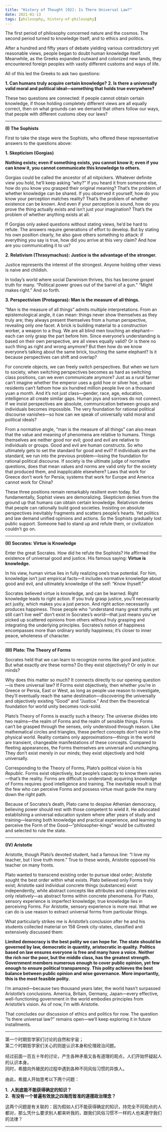```yaml
---
title: "History of Thought [02]: Is There Universal Law?"
date: 2021-01-13
tags: [philosophy, history-of-philosophy]
---
```




The first period of philosophy concerned nature and the cosmos. The second period turned to knowledge itself, and to ethics and politics.

After a hundred and fifty years of debate yielding various contradictory yet reasonable views, people began to doubt human knowledge itself. Meanwhile, as the Greeks expanded outward and colonized new lands, they encountered foreign peoples with vastly different customs and ways of life.

All of this led the Greeks to ask two questions:

**1. Can humans truly acquire certain knowledge?** **2. Is there a universally valid moral and political ideal—something that holds true everywhere?**

These two questions are connected: if people cannot obtain certain knowledge, if those holding completely different views are all equally correct, then on what grounds can we demand that others follow our ways, that people with different customs obey our laws?

---

**(I) The Sophists**

First to take the stage were the Sophists, who offered these representative answers to the questions above:

**1. Skepticism (Gorgias)**

**Nothing exists; even if something exists, you cannot know it; even if you can know it, you cannot communicate this knowledge to others.**

Gorgias could be called the ancestor of all nitpickers. Whatever definite view you hold, he’ll keep asking “why?” If you heard it from someone else, how do you know you grasped their original meaning? That’s the problem of whether knowledge can be shared. If you observed it yourself, how do you know your perception matches reality? That’s the problem of whether existence can be known. And even if your perception is sound, how do you prove the thing actually exists and isn’t just your imagination? That’s the problem of whether anything exists at all.

If Gorgias only asked questions without stating views, he’d be hard to refute. The answers require generations of effort to develop. But by stating his own position clearly, he also gave others something to attack: if everything you say is true, how did you arrive at this very claim? And how are you communicating it to us?

**2. Relativism (Thrasymachus): Justice is the advantage of the stronger.**

Justice represents the interest of the strongest. Anyone holding other views is naive and childish.

In today’s world where social Darwinism thrives, this has become gospel truth for many. “Political power grows out of the barrel of a gun.” “Might makes right.” And so forth.

**3. Perspectivism (Protagoras): Man is the measure of all things.**

“Man is the measure of all things” admits multiple interpretations. From an epistemological angle, it can mean: things never show themselves as they truly are; they always present themselves from a human perspective, revealing only one facet. A brick is building material to a construction worker, a weapon to a thug. We are all blind men touching an elephant—each can only grasp the part before him. Since everyone’s understanding is based on their own perspective, are all views equally valid? Or is there no such thing as right and wrong anymore? But then how do we know everyone’s talking about the same brick, touching the same elephant? Is it because perspectives can shift and overlap?

For concrete objects, we can freely switch perspectives. But when we turn to society, when switching perspectives becomes as hard as switching class positions, can we even communicate anymore? Just as a rural farmer can’t imagine whether the emperor uses a gold hoe or silver hoe, urban residents can’t fathom how six hundred million people live on a thousand yuan a month. And it’s not just class—gender, race, age, education, intelligence all create similar gaps. Human joys and sorrows do not connect. If we insist perspectives are absolute, communication between groups and individuals becomes impossible. The very foundation for rational political discourse vanishes—so how can we speak of universally valid moral and political ideals?

From a normative angle, “man is the measure of all things” can also mean that the value and meaning of phenomena are relative to humans. Things themselves are neither good nor evil; good and evil are relative to individuals or groups. Good and evil are human constructs. So who ultimately gets to set the standard for good and evil? If individuals are the standard, we run into the previous problem—losing the foundation for rational political discourse. If society is the ultimate judge of normative questions, does that mean values and norms are valid only for the society that produced them, and inapplicable elsewhere? Laws that work for Greece don’t work for Persia; systems that work for Europe and America cannot work for China?

These three positions remain remarkably resilient even today. But fundamentally, Sophist views are demoralizing. Skepticism denies from the ground up that humans can obtain certain knowledge. Relativism denies that people can rationally build good societies. Insisting on absolute perspectives inevitably fragments and scatters people’s hearts. Yet politics and law demand unified opinions and actions. So the Sophists gradually lost public support. Someone had to stand up and refute them, or civilization couldn’t go on.

---

**(II) Socrates: Virtue is Knowledge**

Enter the great Socrates. How did he refute the Sophists? He affirmed the existence of universal good and justice. His famous saying: **Virtue is knowledge.**

In his view, human virtue lies in fully realizing one’s true potential. For him, knowledge isn’t just empirical facts—it includes normative knowledge about good and evil, and ultimately knowledge of the self: “Know thyself.”

Socrates believed virtue is knowledge, and can be learned. Right knowledge leads to right action. If you truly grasp justice, you’ll necessarily act justly, which makes you a just person. And right action necessarily produces happiness. Those people who “understand many great truths yet still can’t live well” don’t exist in Socrates’s world—that just means you’ve picked up scattered opinions from others without truly grasping and integrating the underlying principles. Socrates’s notion of happiness encompasses more than ordinary worldly happiness; it’s closer to inner peace, wholeness of character.

---

**(III) Plato: The Theory of Forms**

Socrates held that we can learn to recognize norms like good and justice. But what exactly *are* these norms? Do they exist objectively? Or only in our minds?

Why does this matter so much? It connects directly to our opening question—is there universal law? If Forms exist objectively, then whether you’re in Greece or Persia, East or West, as long as people use reason to investigate, they’ll eventually reach the same destination—discovering the universally and objectively existing “Good” and “Justice.” And then the theoretical foundation for world unity becomes rock-solid.

Plato’s Theory of Forms is exactly such a theory: The universe divides into two realms—the realm of Forms and the realm of sensible things. Forms can’t be grasped through the senses, only understood through reason. Like mathematical circles and triangles, these perfect concepts don’t exist in the physical world. Reality contains only approximations—things in the world are transient, changeable manifestations of these concepts. Compared to fleeting appearances, the Forms themselves are universal and unchanging. They don’t exist merely in our minds; they exist objectively and hold universally.

Corresponding to the Theory of Forms, Plato’s political vision is his *Republic*. Forms exist objectively, but people’s capacity to know them varies—that’s the reality. Forms are difficult to understand; acquiring knowledge of Forms requires good intelligence and training. The inevitable result is that the few who can perceive Forms and possess virtue must guide the many down the right path.

Because of Socrates’s death, Plato came to despise Athenian democracy, believing power should rest with those competent to wield it. He advocated establishing a universal education system where after years of study and training—learning both knowledge and practical experience, and learning to perceive the Form of the Good—”philosopher-kings” would be cultivated and selected to rule the state.

---

**(IV) Aristotle**

Aristotle, though Plato’s devoted student, had a famous line: “I love my teacher, but I love truth more.” True to these words, Aristotle opposed his teacher on many fronts.

Plato wanted to transcend existing order to pursue ideal order; Aristotle sought the best order within what exists. Plato believed only Forms truly exist; Aristotle said individual concrete things (substances) exist independently, while abstract concepts like attributes and categories exist only relatively—as abstract forms within concrete phenomena. For Plato, sensory experience is imperfect knowledge; true knowledge lies in perceiving Forms. For Aristotle, sensory experience is more real. What we can do is use reason to extract universal forms from particular things.

What particularly strikes me is Aristotle’s conclusion after he and his students collected material on 158 Greek city-states, classified and extensively discussed them:

**Limited democracy is the best polity we can hope for.** **The state should be governed by law, democratic in quantity, aristocratic in quality.** **Politics based on law ensures everyone is free and many have a voice.** **Neither the rich nor the poor, but the middle class, has the greatest strength.** **Government members numerous enough to cover public opinion, yet few enough to ensure political transparency.** **This polity achieves the best balance between public opinion and wise governance.** **More importantly, this is the most feasible polity.**

I’m amazed—because two thousand years later, the world hasn’t surpassed Aristotle’s conclusions. America, Britain, Germany, Japan—every effective, well-functioning government in the world embodies principles from Aristotle’s vision. As of now, I’m with Aristotle.

That concludes our discussion of ethics and politics for now. The question “Is there universal law?” remains open—we’ll keep exploring it in future installments.

---

第一个时期哲学家们讨论的自然和宇宙；  
第二个时期哲学家们关心的则是认识本身和伦理政治问题。

经过前面一百五十年的讨论，产生各种矛盾又各有道理的观点，人们开始怀疑起人的认识本身。  
同时，希腊向外殖民的过程中遇到各种不同风俗习惯的异族人。

由此，希腊人开始思考以下两个问题：

**1.  人到底能不能获得确定的知识？**  
**2.  有没有一个普遍有效放之四海而皆准的道德政治理念？**

这两个问题是有关联的：因为假如人们不能获得确定的知识，持完全不同观点的人都对，那么凭什么要求别人都来听我的，跟我们风俗习惯不一样的人也来遵守我们的法律？

---
